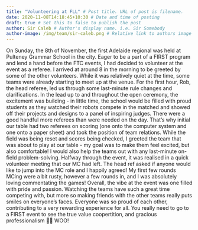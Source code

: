 ```yaml
---
title: "Volunteering at FLL" # Post title. URL of post is filename.
date: 2020-11-08T14:18:45+10:30 # Date and time of posting
draft: true # Set this to false to publish the post
author: Sir Caleb # Author's display name. i.e. Sir Somebody
author-image: /img/team/sir-caleb.png # Relative link to authors image
---
```


On Sunday, the 8th of November, the first Adelaide regional was held at Pulteney Grammar School in the city. Eager to be a part of a FIRST program and lend a hand before the FTC events, I had decided to volunteer at the event as a referee. I arrived at around 8 in the morning to be greeted by some of the other volunteers. While it was relatively quiet at the time, some teams were already starting to meet up at the venue. For the first hour, Rob, the head referee, led us through some last-minute rule changes and clarifications. In the lead up to and throughout the open ceremony, the excitement was building - in little time, the school would be filled with proud students as they watched their robots compete in the matched and showed off their projects and designs to a panel of inspiring judges. There were a good handful more referees than were needed on the day. That’s why initial our table had two referees on scoring (one onto the computer system and one onto a paper sheet) and took the position of team relations. While the field was being reset and scores being checked, I greeted the team that was about to play at our table - my goal was to make them feel excited, but also comfortable! I would also help the teams out with any last-minute on-field problem-solving. Halfway through the event, it was realised in a quick volunteer meeting that our MC had left. The head ref asked if anyone would like to jump into the MC role and I happily agreed! My first few rounds MCing were a bit rusty, however a few rounds in, and I was absolutely loving commentating the games! Overall, the vibe at the event was one filled with pride and passion. Watching the teams have such a great time competing with, but more so making friends with the other teams really puts smiles on everyone’s faces. Everyone was so proud of each other, contributing to a very rewarding experience for all. You really need to go to a FIRST event to see the true value coopertition, and gracious professionalism 🙌🙌 WOO!